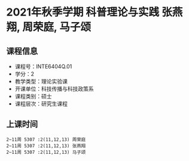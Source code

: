 # 2021年秋季学期 科普理论与实践 张燕翔, 周荣庭, 马子颂






## 课程信息

- 课程号：INTE6404Q.01
- 学分：2
- 教学类型：理论实验课
- 开课单位：科技传播与科技政策系
- 课程类别：硕士
- 课程层次：研究生课程

## 上课时间

```
2~11周 5307 :2(11,12,13) 周荣庭
2~11周 5307 :2(11,12,13) 张燕翔
2~11周 5307 :2(11,12,13) 马子颂
```

